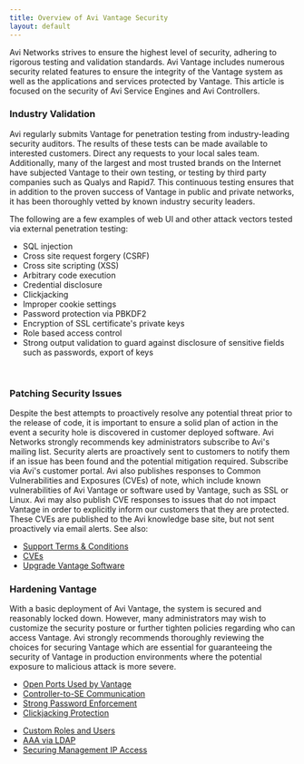```yaml
---
title: Overview of Avi Vantage Security
layout: default
---
```

Avi Networks strives to ensure the highest level of security, adhering to rigorous testing and validation standards. Avi Vantage includes numerous security related features to ensure the integrity of the Vantage system as well as the applications and services protected by Vantage. This article is focused on the security of Avi Service Engines and Avi Controllers.

### Industry Validation

Avi regularly submits Vantage for penetration testing from industry-leading security auditors. The results of these tests can be made available to interested customers. Direct any requests to your local sales team.
Additionally, many of the largest and most trusted brands on the Internet have subjected Vantage to their own testing, or testing by third party companies such as Qualys and Rapid7. This continuous testing ensures that in addition to the proven success of Vantage in public and private networks, it has been thoroughly vetted by known industry security leaders.

The following are a few examples of web UI and other attack vectors tested via external penetration testing:

* SQL injection
* Cross site request forgery (CSRF)
* Cross site scripting (XSS)
* Arbitrary code execution
* Credential disclosure
* Clickjacking
* Improper cookie settings
* Password protection via PBKDF2
* Encryption of SSL certificate's private keys
* Role based access control
* Strong output validation to guard against disclosure of sensitive fields such as passwords, export of keys 

 

### Patching Security Issues

Despite the best attempts to proactively resolve any potential threat prior to the release of code, it is important to ensure a solid plan of action in the event a security hole is discovered in customer deployed software.
Avi Networks strongly recommends key administrators subscribe to Avi's mailing list. Security alerts are proactively sent to customers to notify them if an issue has been found and the potential mitigation required. Subscribe via Avi's customer portal.
Avi also publishes responses to Common Vulnerabilities and Exposures (CVEs) of note, which include known vulnerabilities of Avi Vantage or software used by Vantage, such as SSL or Linux. Avi may also publish CVE responses to issues that do not impact Vantage in order to explicitly inform our customers that they are protected. These CVEs are published to the Avi knowledge base site, but not sent proactively via email alerts.
See also:

* <a href="/docs/16.3/support-terms-and-conditions">Support Terms &amp; Conditions</a>
* <a href="/docs/16.3/search?search=cve">CVEs</a>
* <a href="/docs/16.3/upgrading-the-avi-vantage-software">Upgrade Vantage Software</a> 

### Hardening Vantage

With a basic deployment of Avi Vantage, the system is secured and reasonably locked down. However, many administrators may wish to customize the security posture or further tighten policies regarding who can access Vantage. Avi strongly recommends thoroughly reviewing the choices for securing Vantage which are essential for guaranteeing the security of Vantage in production environments where the potential exposure to malicious attack is more severe.

* <a href="/docs/16.3/protocol-ports-used-by-avi-vantage-for-management-communication/">Open Ports Used by Vantage</a>
* <a href="/docs/16.3/controller-to-service-engine-communication">Controller-to-SE Communication</a>
* <a href="/docs/16.3/strong-password-enforcement">Strong Password Enforcement</a>
* <a href="/docs/16.3/clickjacking-protection">Clickjacking Protection</a>
<!-- TODO: Figure out where this is actually supposed to point. It's a broken link on the KB. -->
* <a href="/docs/16.3/user-accounts/">Custom Roles and Users</a>
* <a href="/docs/16.3/ldap-auth-profile-test">AAA via LDAP</a>
* <a href="/docs/16.3/securing-management-ip-access">Securing Management IP Access</a> 

 

